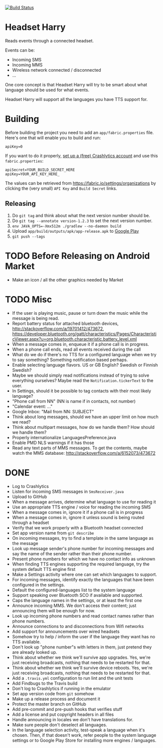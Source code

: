 [![Build Status](https://travis-ci.org/walles/headsetharry.svg?branch=master)](https://travis-ci.org/walles/headsetharry)

# Headset Harry
Reads events through a connected headset.

Events can be:
* Incoming SMS
* Incoming MMS
* Wireless network connected / disconnected
* ...

One core concept is that Headset Harry will try to be smart about what
language should be used for what events.

Headset Harry will support all the languages you have TTS support for.

# Building
Before building the project you need to add an `app/fabric.properties`
file. Here's one that will enable you to build and run:
```
apiKey=0
```

If you want to do it properly, [set up a (free) Crashlytics
account](http://try.crashlytics.com/) and use this `fabric.properties`:
```
apiSecret=YOUR_BUILD_SECRET_HERE
apiKey=YOUR_API_KEY_HERE_
```
The values can be retrieved from https://fabric.io/settings/organizations
by clicking the (very small) `API Key` and `Build Secret` links.

## Releasing
1. Do ```git tag``` and think about what the next version number should be.
2. Do ```git tag --annotate version-1.2.3``` to set the next version number.
3. ```env JAVA_OPTS=-Xmx512m ./gradlew --no-daemon build```
4. Upload ```app/build/outputs/apk/app-release.apk``` to [Google Play](https://play.google.com/apps/publish/)
5. ```git push --tags```

# TODO Before Releasing on Android Market
* Make an icon / all the other graphics needed by Market

# TODO Misc
* If the user is playing music, pause or turn down the music while the
message is being read.
* Report battery status for attached bluetooth devices,
http://stackoverflow.com/a/19701412/473672,
https://developer.bluetooth.org/gatt/characteristics/Pages/CharacteristicViewer.aspx?u=org.bluetooth.characteristic.battery_level.xml
* When a message comes in, enqueue it if a phone call is in progress.
* When a phone call ends, read all events received during the call
* What do we do if there's no TTS for a configured language when we try
to say something? Something notification based perhaps.
* Enable selecting language flavors. US or GB English? Swedish or
Finnish Swedish?
* Maybe we should simply read notifications instead of trying to solve
everything ourselves? Maybe read the `Notification.tickerText` to the
user.
* In Settings, should it be possible to tag contacts with their most
likely language?
* "Phone call from NN" (NN is name if in contacts, not number)
* "Calendar event: ..."
* Google Inbox: "Mail from NN: SUBJECT"
* Think about long messages, should we have an upper limit on how much
we read?
* Think about multipart messages, how do we handle them? How should we
handle them?
* Properly internationalize LanguagesPreference.java
* Enable PMD NLS warnings if it has those
* Read any text parts of MMS messages. To get the contents, maybe watch
the MMS database: http://stackoverflow.com/a/6152073/473672

# DONE
* Log to Crashlytics
* Listen for incoming SMS messages in `SmsReceiver.java`
* Upload to GitHub
* When a message arrives, determine what language to use for reading it
* Use an appropriate TTS engine / voice for reading the incoming SMS
* When a message comes in, ignore it if a phone call is in progress
* When a message comes in, ignore it unless sound is being routed
through a headset
* Verify that we work properly with a Bluetooth headset connected
* Set app version name from `git describe`
* On incoming messages, try to find a template in the same language as
the message
* Look up message sender's phone number for incoming messages and say
the name of the sender rather than their phone number.
* Present phone numbers for which we have no contact info as unknown
* When finding TTS engines supporting the required language, try the
system default TTS engine first
* Make a Settings activity where one can set which languages to support.
* For incoming messages, identify exactly the languages that have been
configured in the settings.
* Default the configured-languages list to the system language
* Support speaking over Bluetooth SCO if available and supported.
* Caps the language names in the settings, or at least the first one
* Announce incoming MMS. We don't access their content; just announcing
them will be enough for now.
* Look up incoming phone numbers and read contact names rather than
phone numbers.
* Announce connections to and disconnections from Wifi networks
* Add support for announcements over wired headsets
* Somehow try to help / inform the user if the language they want has no
TTS available.
* Don't look up "phone number"s with letters in them, just pretend they
are already looked up.
* Think about whether we think we'll survive app upgrades. Yes, we're
just receiving broadcasts, nothing that needs to be restarted for that.
* Think about whether we think we'll survive device reboots. Yes, we're
just receiving broadcasts, nothing that needs to be restarted for that.
* Add a `.travis.yml` configuration to run lint and the unit tests
* Add Findbugs to the Travis build
* Don't log to Crashlytics if running in the emulator
* Set app version code from `git` somehow
* Make up a release process and document it
* Protect the master branch on GitHub
* Add pre-commit and pre-push hooks that verifies stuff
* Add a license and put copyright headers in all files
* Handle announcing in locales we don't have translations for.
* Make sure people don't deselect all languages.
* In the language selection activity, test-speak a language when it's
chosen. Then, if that doesn't work, refer people to the system language
settings or to Google Play Store for installing more engines /
languages.
